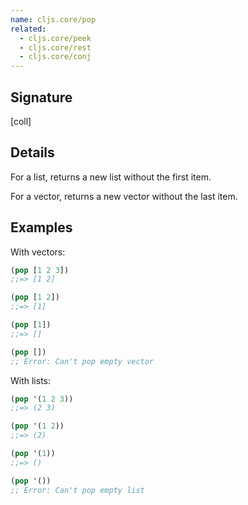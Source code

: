 ```yaml
---
name: cljs.core/pop
related:
  - cljs.core/peek
  - cljs.core/rest
  - cljs.core/conj
---
```


## Signature
[coll]


## Details

For a list, returns a new list without the first item.

For a vector, returns a new vector without the last item.


## Examples

With vectors:

```clj
(pop [1 2 3])
;;=> [1 2]

(pop [1 2])
;;=> [1]

(pop [1])
;;=> []

(pop [])
;; Error: Can't pop empty vector
```

With lists:

```clj
(pop '(1 2 3))
;;=> (2 3)

(pop '(1 2))
;;=> (2)

(pop '(1))
;;=> ()

(pop '())
;; Error: Can't pop empty list
```